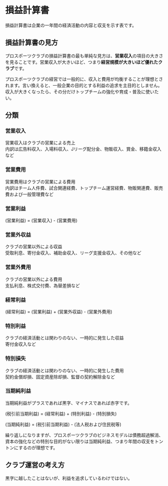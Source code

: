# 損益計算書

損益計算書は企業の一年間の経済活動の内容と収支を示す表です。

## 損益計算書の見方

プロスポーツクラブの損益計算書の最も単純な見方は、**営業収入**の項目の大きさを見ることです。営業収入が大きいほど、つまり**経営規模が大きいほど優れたクラブ**です。

プロスポーツクラブの経営では一般的に、収入と費用が均衡することが理想とされます。言い換えると、一般企業の目的とする利益の追求を主目的としません。収入が大きくなったら、その分だけトップチームの強化や育成・普及に使いたい。

## 分類

### 営業収入

営業収入はクラブの営業による売上  
内訳は広告料収入、入場料収入、Jリーグ配分金、物販収入、賞金、移籍金収入など

### 営業費用

営業費用はクラブの営業による費用  
内訳はチーム人件費、試合関連経費、トップチーム運営経費、物販関連費、販売費および一般管理費など

### 営業利益

(営業利益) = (営業収入) - (営業費用)

### 営業外収益

クラブの営業以外による収益  
受取利息、寄付金収入、補助金収入、リーグ支援金収入、その他など

### 営業外費用

クラブの営業以外による費用  
支払利息、株式交付費、為替差損など

### 経常利益

(経常利益) = (営業利益) + (営業外収益) - (営業外費用)

### 特別利益

クラブの経済活動とは関わりのない、一時的に発生した収益  
寄付金収入など

### 特別損失

クラブの経済活動とは関わりのない、一時的に発生した費用  
契約金償却損、固定資産除却損、監督の契約解除金など

### 当期純利益

当期純利益がプラスであれば黒字、マイナスであれば赤字です。

(税引前当期利益) = (経常利益) + (特別利益) - (特別損失)

(当期純利益) = (税引前当期利益) - (法人税および住民税等)

繰り返しになりますが、プロスポーツクラブのビジネスモデルは債務超過解消、資本の強化などの特別な目的がない限りは当期純利益、つまり年間の収支をトントンにするのが理想です。

## クラブ運営の考え方

黒字に越したことはないが、利益を追求しているわけではない。
